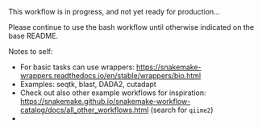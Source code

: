 This workflow is in progress, and not yet ready for production...

Please continue to use the bash workflow until otherwise indicated on the base README.

Notes to self:
- For basic tasks can use wrappers: https://snakemake-wrappers.readthedocs.io/en/stable/wrappers/bio.html
- Examples: seqtk, blast, DADA2, cutadapt
- Check out also other example workflows for inspiration: https://snakemake.github.io/snakemake-workflow-catalog/docs/all_other_workflows.html (search for `qiime2`)
- 
